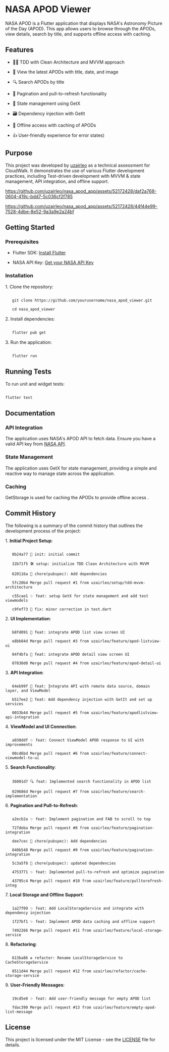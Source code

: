 # NASA APOD Viewer 

NASA APOD is a Flutter application that displays NASA's Astronomy Picture of the Day (APOD). This app allows users to browse through the APODs, view details, search by title, and supports offline access with caching.

## Features

- 👨‍💻 TDD with Clean Architecture and MVVM approach

- 🌠 View the latest APODs with title, date, and image
 
- 🔍 Search APODs by title

- 📄 Pagination and pull-to-refresh functionality

- 🧩 State management using GetX

- 🗃️ Dependency injection with GetIt

- 📡 Offline access with caching of APODs

- 👍 User-friendly experience for error states)

## Purpose

This project was developed by [uzairleo](https://uzairleo.tech/) as a technical assessment for CloudWalk. It demonstrates the use of various Flutter development practices, including Test-driven development with MVVM & state management, API integration, and offline support.


https://github.com/uzairleo/nasa_apod_app/assets/52172428/daf2a768-0604-419c-bdd7-5c036cf2f785


https://github.com/uzairleo/nasa_apod_app/assets/52172428/44f44e99-7528-4dbe-8e52-9a3a9e2a24bf


## Getting Started

### Prerequisites

- Flutter SDK: [Install Flutter](https://flutter.dev/docs/get-started/install)

- NASA API Key: [Get your NASA API Key](https://api.nasa.gov)

### Installation

1\. Clone the repository:

```bash

   git clone https://github.com/yourusername/nasa_apod_viewer.git

   cd nasa_apod_viewer

```

2\. Install dependencies:

```bash

   flutter pub get

```

3\. Run the application:

```bash

   flutter run

```

## Running Tests

To run unit and widget tests:

```bash

flutter test

```

## Documentation

### API Integration

The application uses NASA's APOD API to fetch data. Ensure you have a valid API key from [NASA API](https://api.nasa.gov).

### State Management

The application uses GetX for state management, providing a simple and reactive way to manage state across the application.

### Caching

GetStorage is used for caching the APODs to provide offline access .

## Commit History

The following is a summary of the commit history that outlines the development process of the project:

1\. **Initial Project Setup**:

```plaintext

   0b24a77 🎉 init: initial commit

   32b71f5 🛠️ setup: initialize TDD Clean Architecture with MVVM

   620116a 🐳 chore(pubspec): Add dependencies

   5fc20b4 Merge pull request #1 from uzairleo/setup/tdd-mvvm-architecture

   c55cae1 ✨ feat: setup GetX for state management and add test viewmodels

   c9fef73 🐛 fix: minor correction in test.dart

```

2\. **UI Implementation**:

```plaintext

   b8fd091 🎨 feat: integrate APOD list view screen UI

   e8bb84d Merge pull request #3 from uzairleo/feature/apod-listview-ui

   04f4bfa 🎨 feat: integrate APOD detail view screen UI

   07830d0 Merge pull request #4 from uzairleo/feature/apod-detail-ui

```

3\. **API Integration**:

```plaintext

   64eb99f 🚀 feat: Integrate API with remote data source, domain layer, and ViewModel

   b517ee2 🔧 feat: Add dependency injection with GetIt and set up services

   0033b44 Merge pull request #5 from uzairleo/feature/apodlistview-api-integration

```

4\. **ViewModel and UI Connection**:

```plaintext

   a030ddf ✨ feat: Connect ViewModel APOD response to UI with improvements

   00cd6bd Merge pull request #6 from uzairleo/feature/connect-viewmodel-to-ui

```

5\. **Search Functionality**:

```plaintext

   36001d7 🔍 feat: Implemented search functionality in APOD list

   029686d Merge pull request #7 from uzairleo/feature/search-implementation

```

6\. **Pagination and Pull-to-Refresh**:

```plaintext

   a2ecb2a ✨ feat: Implement pagination and FAB to scroll to top

   727deba Merge pull request #8 from uzairleo/feature/pagination-integration

   dee7cec 🐳 chore(pubspec): Add dependencies

   840b548 Merge pull request #9 from uzairleo/feature/pagination-integration

   5c3a5f8 🐳 chore(pubspec): updated dependencies

   4753771 ✨ feat: Implemented pull-to-refresh and optimize pagination

   43795c4 Merge pull request #10 from uzairleo/feature/pulltorefresh-integ

```

7\. **Local Storage and Offline Support**:

```plaintext

   1a27f09 ✨ feat: Add LocalStorageService and integrate with dependency injection

   1f27bf1 ✨ feat: Implement APOD data caching and offline support

   7492266 Merge pull request #11 from uzairleo/feature/local-storage-service

```

8\. **Refactoring**:

```plaintext

   613ba86 ♻️ refactor: Rename LocalStorageService to CacheStorageService

   8511d44 Merge pull request #12 from uzairleo/refactor/cache-storage-service

```

9\. **User-Friendly Messages**:

```plaintext

   19cd5e0 ✨ feat: Add user-friendly message for empty APOD list

   fdac390 Merge pull request #13 from uzairleo/feature/empty-apod-list-message

```

## License

This project is licensed under the MIT License - see the [LICENSE](LICENSE) file for details.
